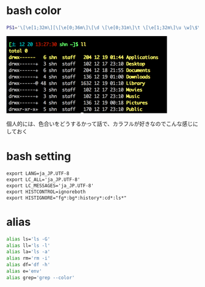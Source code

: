 # bash color

```.sh
PS1='\[\e[1;32m\][\[\e[0;36m\]\[\d \[\e[0;31m\]\t \[\e[1;32m\]\u \w]\$\[\e[1;33m\] '
```
![bashコンソール画像01](../../images/bash_1412201419050397.png)

個人的には、色合いをどうするかって話で、カラフルが好きなのでこんな感じにしておく

# bash setting

```
export LANG=ja_JP.UTF-8
export LC_ALL='ja_JP.UTF-8'
export LC_MESSAGES='ja_JP.UTF-8'
export HISTCONTROL=ignoreboth
export HISTIGNORE="fg*:bg*:history*:cd*:ls*"
```
# alias

```.sh
alias ls='ls -G'
alias ll='ls -l'
alias la='ls -a'
alias rm='rm -i'
alias df='df -h'
alias e='env'
alias grep='grep --color'
```
